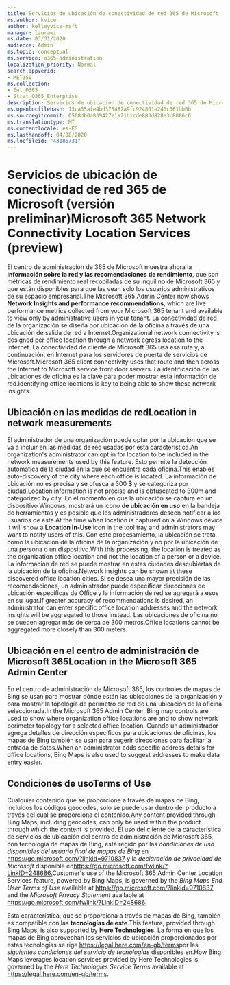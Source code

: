 ```yaml
---
title: Servicios de ubicación de conectividad de red 365 de Microsoft (versión preliminar)
ms.author: kvice
author: kelleyvice-msft
manager: laurawi
ms.date: 03/31/2020
audience: Admin
ms.topic: conceptual
ms.service: o365-administration
localization_priority: Normal
search.appverid:
- MET150
ms.collection:
- Ent_O365
- Strat_O365_Enterprise
description: Servicios de ubicación de conectividad de red 365 de Microsoft (versión preliminar)
ms.openlocfilehash: 13ca35afe4bd375482a9fc924801e240c361bb6b
ms.sourcegitcommit: 6508db0a839427e1a21b1cde883d828e3c8886c6
ms.translationtype: MT
ms.contentlocale: es-ES
ms.lasthandoff: 04/08/2020
ms.locfileid: "43185731"
---
```

# <a name="microsoft-365-network-connectivity-location-services-preview"></a><span data-ttu-id="39218-103">Servicios de ubicación de conectividad de red 365 de Microsoft (versión preliminar)</span><span class="sxs-lookup"><span data-stu-id="39218-103">Microsoft 365 Network Connectivity Location Services (preview)</span></span>

<span data-ttu-id="39218-104">El centro de administración de 365 de Microsoft muestra ahora la **información sobre la red y las recomendaciones de rendimiento**, que son métricas de rendimiento real recopiladas de su inquilino de Microsoft 365 y que están disponibles para que las vean solo los usuarios administrativos de su espacio empresarial.</span><span class="sxs-lookup"><span data-stu-id="39218-104">The Microsoft 365 Admin Center now shows **Network Insights and performance recommendations**, which are live performance metrics collected from your Microsoft 365 tenant and available to view only by administrative users in your tenant.</span></span> <span data-ttu-id="39218-105">La conectividad de red de la organización se diseña por ubicación de la oficina a través de una ubicación de salida de red a Internet.</span><span class="sxs-lookup"><span data-stu-id="39218-105">Organizational network connectivity is designed per office location through a network egress location to the Internet.</span></span> <span data-ttu-id="39218-106">La conectividad de cliente de Microsoft 365 usa esa ruta y, a continuación, en Internet para los servidores de puerta de servicios de Microsoft.</span><span class="sxs-lookup"><span data-stu-id="39218-106">Microsoft 365 client connectivity uses that route and then across the Internet to Microsoft service front door servers.</span></span> <span data-ttu-id="39218-107">La identificación de las ubicaciones de oficina es la clave para poder mostrar esta información de red.</span><span class="sxs-lookup"><span data-stu-id="39218-107">Identifying office locations is key to being able to show these network insights.</span></span>

## <a name="location-in-network-measurements"></a><span data-ttu-id="39218-108">Ubicación en las medidas de red</span><span class="sxs-lookup"><span data-stu-id="39218-108">Location in network measurements</span></span>

<span data-ttu-id="39218-109">El administrador de una organización puede optar por la ubicación que se va a incluir en las medidas de red usadas por esta característica.</span><span class="sxs-lookup"><span data-stu-id="39218-109">An organization's administrator can opt in for location to be included in the network measurements used by this feature.</span></span> <span data-ttu-id="39218-110">Esto permite la detección automática de la ciudad en la que se encuentra cada oficina.</span><span class="sxs-lookup"><span data-stu-id="39218-110">This enables auto-discovery of the city where each office is located.</span></span> <span data-ttu-id="39218-111">La información de ubicación no es precisa y se ofusca a 300 $ y se categoriza por ciudad.</span><span class="sxs-lookup"><span data-stu-id="39218-111">Location information is not precise and is obfuscated to 300m and categorized by city.</span></span> <span data-ttu-id="39218-112">En el momento en que la ubicación se captura en un dispositivo Windows, mostrará un icono **de ubicación en uso** en la bandeja de herramientas y es posible que los administradores deseen notificar a los usuarios de esta.</span><span class="sxs-lookup"><span data-stu-id="39218-112">At the time when location is captured on a Windows device it will show a **Location In-Use** icon in the tool tray and administrators may want to notify users of this.</span></span> <span data-ttu-id="39218-113">Con este procesamiento, la ubicación se trata como la ubicación de la oficina de la organización y no por la ubicación de una persona o un dispositivo.</span><span class="sxs-lookup"><span data-stu-id="39218-113">With this processing, the location is treated as the organization office location and not the location of a person or a device.</span></span> <span data-ttu-id="39218-114">La información de red se puede mostrar en estas ciudades descubiertas de la ubicación de la oficina.</span><span class="sxs-lookup"><span data-stu-id="39218-114">Network insights can be shown at these discovered office location cities.</span></span> <span data-ttu-id="39218-115">Si se desea una mayor precisión de las recomendaciones, un administrador puede especificar direcciones de ubicación específicas de Office y la información de red se agregará a esos en su lugar.</span><span class="sxs-lookup"><span data-stu-id="39218-115">If greater accuracy of recommendations is desired, an administrator can enter specific office location addresses and the network insights will be aggregated to those instead.</span></span> <span data-ttu-id="39218-116">Las ubicaciones de oficina no se pueden agregar más de cerca de 300 metros.</span><span class="sxs-lookup"><span data-stu-id="39218-116">Office locations cannot be aggregated more closely than 300 meters.</span></span>

## <a name="location-in-the-microsoft-365-admin-center"></a><span data-ttu-id="39218-117">Ubicación en el centro de administración de Microsoft 365</span><span class="sxs-lookup"><span data-stu-id="39218-117">Location in the Microsoft 365 Admin Center</span></span>

<span data-ttu-id="39218-118">En el centro de administración de Microsoft 365, los controles de mapas de Bing se usan para mostrar dónde están las ubicaciones de la organización y para mostrar la topología de perímetro de red de una ubicación de la oficina seleccionada.</span><span class="sxs-lookup"><span data-stu-id="39218-118">In the Microsoft 365 Admin Center, Bing map controls are used to show where organization office locations are and to show network perimeter topology for a selected office location.</span></span> <span data-ttu-id="39218-119">Cuando un administrador agrega detalles de dirección específicos para ubicaciones de oficinas, los mapas de Bing también se usan para sugerir direcciones para facilitar la entrada de datos.</span><span class="sxs-lookup"><span data-stu-id="39218-119">When an administrator adds specific address details for office locations, Bing Maps is also used to suggest addresses to make data entry easier.</span></span>

## <a name="terms-of-use"></a><span data-ttu-id="39218-120">Condiciones de uso</span><span class="sxs-lookup"><span data-stu-id="39218-120">Terms of Use</span></span>

<span data-ttu-id="39218-121">Cualquier contenido que se proporcione a través de mapas de Bing, incluidos los códigos geocodes, solo se puede usar dentro del producto a través del cual se proporciona el contenido.</span><span class="sxs-lookup"><span data-stu-id="39218-121">Any content provided through Bing Maps, including geocodes, can only be used within the product through which the content is provided.</span></span> <span data-ttu-id="39218-122">El uso del cliente de la característica de servicios de ubicación del centro de administración de Microsoft 365, con tecnología de mapas de Bing, está regido por las _condiciones de uso disponibles del usuario final de mapas de Bing_ en <https://go.microsoft.com/?linkid=9710837> y la _declaración de privacidad de Microsoft_ disponible en<https://go.microsoft.com/fwlink/?LinkID=248686.></span><span class="sxs-lookup"><span data-stu-id="39218-122">Customer's use of the Microsoft 365 Admin Center Location Services feature, powered by Bing Maps, is governed by the _Bing Maps End User Terms of Use_ available at <https://go.microsoft.com/?linkid=9710837> and the _Microsoft Privacy Statement_ available at <https://go.microsoft.com/fwlink/?LinkID=248686.></span></span>

<span data-ttu-id="39218-123">Esta característica, que se proporciona a través de mapas de Bing, también es compatible con las **tecnologías de este**.</span><span class="sxs-lookup"><span data-stu-id="39218-123">This feature, provided through Bing Maps, is also supported by **Here Technologies**.</span></span> <span data-ttu-id="39218-124">La forma en que los mapas de Bing aprovechan los servicios de ubicación proporcionados por estas tecnologías se rige <https://legal.here.com/en-gb/terms>por las _siguientes condiciones del servicio de tecnologías_ disponibles en.</span><span class="sxs-lookup"><span data-stu-id="39218-124">How Bing Maps leverages location services provided by Here Technologies is governed by the _Here Technologies Service Terms_ available at <https://legal.here.com/en-gb/terms>.</span></span>
